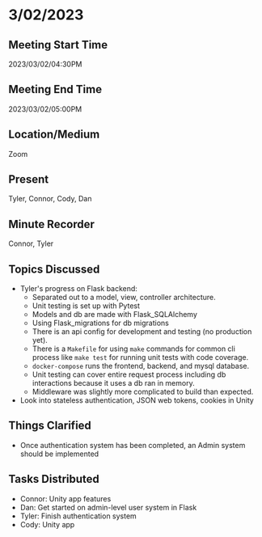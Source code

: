 # 3/02/2023

## Meeting Start Time

2023/03/02/04:30PM

## Meeting End Time

2023/03/02/05:00PM

## Location/Medium

Zoom

## Present

Tyler, Connor, Cody, Dan

## Minute Recorder

Connor, Tyler

## Topics Discussed

* Tyler's progress on Flask backend:
    * Separated out to a model, view, controller architecture.
    * Unit testing is set up with Pytest
    * Models and db are made with Flask_SQLAlchemy
    * Using Flask_migrations for db migrations
    * There is an api config for development and testing (no production yet).
    * There is a `Makefile` for using `make` commands for common cli process like `make test` for running unit tests with code coverage.
    * `docker-compose` runs the frontend, backend, and mysql database.
    * Unit testing can cover entire request process including db interactions because it uses a db ran in memory.
    * Middleware was slightly more complicated to build than expected.
* Look into stateless authentication, JSON web tokens, cookies in Unity

## Things Clarified

* Once authentication system has been completed, an Admin system should be implemented

## Tasks Distributed

* Connor: Unity app features
* Dan: Get started on admin-level user system in Flask
* Tyler: Finish authentication system
* Cody: Unity app